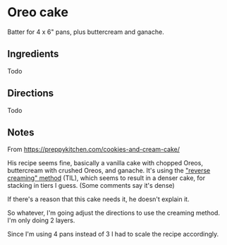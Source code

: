 # Oreo cake

Batter for 4 x 6" pans, plus buttercream and ganache.

## Ingredients

Todo

## Directions

Todo

## Notes

From https://preppykitchen.com/cookies-and-cream-cake/

His recipe seems fine, basically a vanilla cake with chopped Oreos, buttercream with crushed Oreos, and ganache.
It's using the ["reverse creaming" method](https://www.kingarthurbaking.com/blog/2022/03/09/what-is-reverse-creaming-and-why-does-it-make-great-cake) (TIL), which seems to result in a denser cake, for stacking in tiers I guess.
(Some comments say it's dense)

If there's a reason that this cake needs it, he doesn't explain it.

So whatever, I'm going adjust the directions to use the creaming method.
I'm only doing 2 layers.

Since I'm using 4 pans instead of 3 I had to scale the recipe accordingly.
